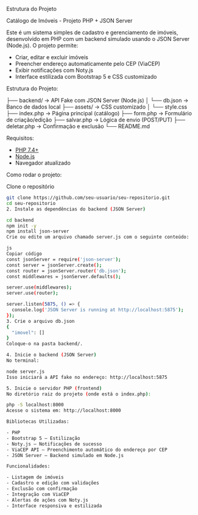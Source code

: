 Estrutura do Projeto

Catálogo de Imóveis - Projeto PHP + JSON Server

Este é um sistema simples de cadastro e gerenciamento de imóveis, desenvolvido em PHP com um backend simulado usando o JSON Server (Node.js). O projeto permite:

- Criar, editar e excluir imóveis
- Preencher endereço automaticamente pelo CEP (ViaCEP)
- Exibir notificações com Noty.js
- Interface estilizada com Bootstrap 5 e CSS customizado

Estrutura do Projeto:

├── backend/ → API Fake com JSON Server (Node.js)
│ └── db.json → Banco de dados local
├── assets/ → CSS customizado
│ └── style.css
├── index.php → Página principal (catálogo)
├── form.php → Formulário de criação/edição
├── salvar.php → Lógica de envio (POST/PUT)
├── deletar.php → Confirmação e exclusão
└── README.md

Requisitos:

- [PHP 7.4+](https://www.php.net/downloads)
- [Node.js](https://nodejs.org/)
- Navegador atualizado

Como rodar o projeto:

Clone o repositório

```bash
git clone https://github.com/seu-usuario/seu-repositorio.git
cd seu-repositorio
2. Instale as dependências do backend (JSON Server)

cd backend
npm init -y
npm install json-server
Crie ou edite um arquivo chamado server.js com o seguinte conteúdo:

js
Copiar código
const jsonServer = require('json-server');
const server = jsonServer.create();
const router = jsonServer.router('db.json');
const middlewares = jsonServer.defaults();

server.use(middlewares);
server.use(router);

server.listen(5875, () => {
  console.log('JSON Server is running at http://localhost:5875');
});
3. Crie o arquivo db.json
{
  "imovel": []
}
Coloque-o na pasta backend/.

4. Inicie o backend (JSON Server)
No terminal:

node server.js
Isso iniciará a API fake no endereço: http://localhost:5875

5. Inicie o servidor PHP (frontend)
No diretório raiz do projeto (onde está o index.php):

php -S localhost:8000
Acesse o sistema em: http://localhost:8000

Bibliotecas Utilizadas:

- PHP
- Bootstrap 5 – Estilização
- Noty.js – Notificações de sucesso
- ViaCEP API – Preenchimento automático do endereço por CEP
- JSON Server – Backend simulado em Node.js

Funcionalidades:

- Listagem de imóveis
- Cadastro e edição com validações
- Exclusão com confirmação
- Integração com ViaCEP
- Alertas de ações com Noty.js
- Interface responsiva e estilizada
